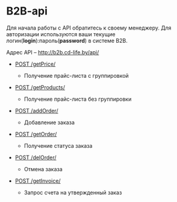 # B2B-api

Для начала работы с API обратитесь к своему менеджеру. Для авторизации используются ваши текущие логин(**login**):пароль(**password**) в системе B2B.

Адрес API – http://b2b.cd-life.by/api/

- [POST /getPrice/](getPrice.md)
    - Получение прайс-листа c группировкой
    
- [POST /getProducts/](getProducts.md)
    - Получение прайс-листа без группировки
    
- [POST /addOrder/](addOrder.md)
    - Добавление заказа
    
- [POST /getOrder/](getOrder.md)
    - Получение статуса заказа

- [POST /delOrder/](delOrder.md)
    - Отмена заказа

- [POST /getInvoice/](getInvoice.md)
    - Запрос счета на утвержденный заказ
